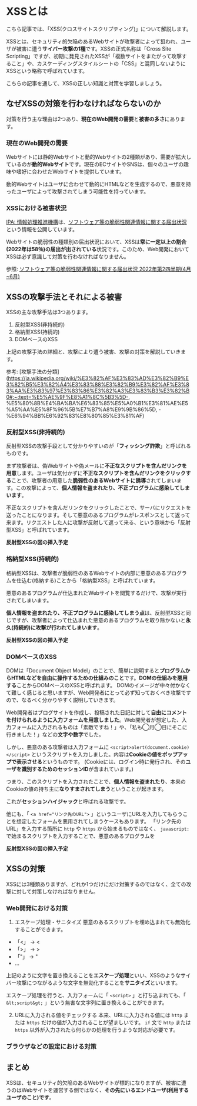 # XSSとは

こちら記事では、「XSS(クロスサイトスクリプティング)」について解説します。

XSSとは、セキュリティ的欠陥のあるWebサイトが攻撃者によって狙われ、ユーザが被害に遭う**サイバー攻撃の1種**です。XSSの正式名称は「Cross Site Scripting」ですが、初期に発見されたXSSが「複数サイトをまたがって攻撃すること」や、カスケーディングスタイルシートの「CSS」と混同しないようにXSSという略称で呼ばれています。

こちらの記事を通して、XSSの正しい知識と対策を学習しましょう。

## なぜXSSの対策を行わなければならないのか

対策を行う主な理由は2つあり、**現在のWeb開発の需要**と**被害の多さ**にあります。

### 現在のWeb開発の需要

Webサイトには静的Webサイトと動的Webサイトの2種類があり、需要が拡大しているのが**動的Webサイト**です。現在のECサイトやSNSは、個々のユーザの趣味や嗜好に合わせたWebサイトを提供しています。

動的Webサイトはユーザに合わせて動的にHTMLなどを生成するので、悪意を持ったユーザによって攻撃されてしまう可能性を持っています。

### XSSにおける被害状況

[IPA: 情報処理推進機構](https://www.ipa.go.jp/)は、[ソフトウェア等の脆弱性関連情報に関する届出状況](https://www.ipa.go.jp/security/vuln/report/press.html)という情報を公開しています。

Webサイトの脆弱性の種類別の届出状況において、XSSは**常に一定以上の割合(2022年は58％)の届出が出されている**状況です。このため、Web開発においてXSSは必ず意識して対策を行わなければなりません。

参照: [ソフトウェア等の脆弱性関連情報に関する届出状況 2022年第2四半期(4月~6月)](https://www.ipa.go.jp/files/000099955.pdf)

## XSSの攻撃手法とそれによる被害

XSSの主な攻撃手法は3つあります。

1. 反射型XSS(非持続的)
2. 格納型XSS(持続的)
3. DOMベースのXSS

上記の攻撃手法の詳細と、攻撃により遭う被害、攻撃の対策を解説していきます。

参考: [攻撃手法の分類](https://ja.wikipedia.org/wiki/%E3%82%AF%E3%83%AD%E3%82%B9%E3%82%B5%E3%82%A4%E3%83%88%E3%82%B9%E3%82%AF%E3%83%AA%E3%83%97%E3%83%86%E3%82%A3%E3%83%B3%E3%82%B0#:~:text=%E5%AE%9F%E8%A1%8C%5B3%5D-, %E5%80%8B%E4%BA%BA%E6%83%85%E5%A0%B1%E3%81%AE%E5%A5%AA%E5%8F%96%5B%E7%B7%A8%E9%9B%86%5D, -%E6%94%BB%E6%92%83%E8%80%85%E3%81%AF)

### 反射型XSS(非持続的)

反射型XSSの攻撃手段として分かりやすいのが「**フィッシング詐欺**」と呼ばれるものです。

まず攻撃者は、偽Webサイトや偽メールに**不正なスクリプトを含んだリンクを用意**します。ユーザは気付かずに**不正なスクリプトを含んだリンクをクリックする**ことで、攻撃者の用意した**脆弱性のあるWebサイトに誘導**されてしまいます。この攻撃によって、**個人情報を盗まれたり、不正プログラムに感染してしまいます**。

不正なスクリプトを含んだリンクをクリックしたことで、サーバにリクエストを送ったことになります。そして悪意のあるプログラムがレスポンスとして返って来ます。リクエストした人に攻撃が反射して返って来る、という意味から「反射型XSS」と呼ばれています。

**反射型XSSの図の挿入予定**

### 格納型XSS(持続的)

格納型XSSは、攻撃者が脆弱性のあるWebサイトの内部に悪意のあるプログラムを仕込む(格納する)ことから「格納型XSS」と呼ばれています。

悪意のあるプログラムが仕込まれたWebサイトを閲覧するだけで、攻撃が実行されてしまいます。

**個人情報を盗まれたり、不正プログラムに感染してしまう点**は、反射型XSSと同じですが、攻撃者によって仕込まれた悪意のあるプログラムを取り除かないと**永久(持続的)に攻撃が行われてしまいます**。

**反射型XSSの図の挿入予定**

### DOMベースのXSS

DOMは「Document Object Model」のことで、簡単に説明すると**プログラムからHTMLなどを自由に操作するための仕組みのこと**です。**DOMの仕組みを悪用する**ことからDOMベースのXSSと呼ばれます。
DOMのイメージが中々付かなくて難しく感じると思いますが、Web開発者にとって必ず知っておくべき攻撃ですので、なるべく分かりやすく説明していきます。

Web開発者はブログサイトを作成し、投稿された日記に対して**自由にコメントを付けられるように入力フォームを用意しました**。Web開発者が想定した、入力フォームに入力されるものは「素敵ですね！」や、「私も◯月◯日にそこに行きました！」などの**文字や数字**でした。

しかし、悪意のある攻撃者は入力フォームに `<script>alert(document.cookie)</script>` というスクリプトを入力しました。内容は**Cookieの値をポップアップで表示させる**というものです。 (Cookieには、ログイン時に発行され、その**ユーザを識別するためのセッションID**が含まれています。)

つまり、このスクリプトを入力されたことで、**個人情報を盗まれたり**、本来のCookieの値の持ち主に**なりすまされてしまう**ということが起きます。

これが**セッションハイジャック**と呼ばれる攻撃です。

他にも、「 `<a href="リンク先のURL">` 」というユーザにURLを入力してもらうことを想定したフォームを悪用されてしまうケースもあります。
「リンク先のURL」を入力する箇所に `http` や `https` から始まるものではなく、 `javascript:` で始まるスクリプトを入力することで、悪意のあるプログラムを

**反射型XSSの図の挿入予定**

## XSSの対策

XSSには3種類ありますが、どれか1つだけにだけ対策するのではなく、全ての攻撃に対して対策しなければなりません。

### Web開発における対策

1. エスケープ処理・サニタイズ
悪意のあるスクリプトを埋め込まれても無効化することができます。

* 「<」 -> &lt;
* 「>」 -> &gt;
* 「"」 -> &quot;
* ...

上記のように文字を置き換えることを**エスケープ処理**といい、XSSのようなサイバー攻撃につながるような文字を無効化することを**サニタイズ**といいます。

エスケープ処理を行うと、入力フォームに「 `<script>` 」と打ち込まれても、「 `&lt;script&gt;` 」という無害な文字列に置き換えることができます。

2. URLに入力される値をチェックする
本来、URLに入力される値には `http` または `https` だけの値が入力されることが望ましいです。
`if` 文で `http` または `https` 以外が入力されたら何らかの処理を行うような対応が必要です。

### ブラウザなどの設定における対策

## まとめ

XSSは、セキュリティ的欠陥のあるWebサイトが標的になりますが、被害に遭うのはWebサイトを運営する側ではなく、**その先にいるエンドユーザ(利用するユーザのこと)です**。
